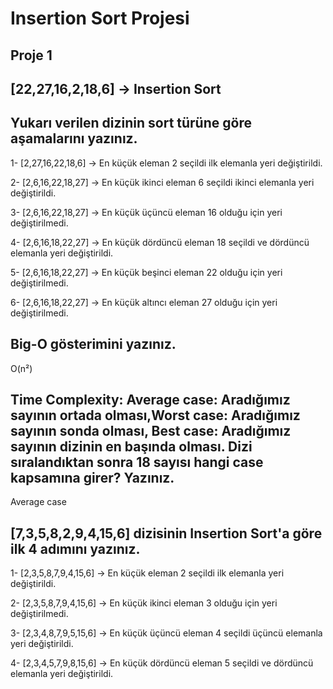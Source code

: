 # Insertion Sort Projesi

## Proje 1

## [22,27,16,2,18,6] -> Insertion Sort

## Yukarı verilen dizinin sort türüne göre aşamalarını yazınız.

1- [2,27,16,22,18,6] -> En küçük eleman 2 seçildi ilk elemanla yeri değiştirildi.

2- [2,6,16,22,18,27] -> En küçük ikinci eleman 6 seçildi ikinci elemanla yeri değiştirildi.

3- [2,6,16,22,18,27] -> En küçük üçüncü eleman 16 olduğu için yeri değiştirilmedi.

4- [2,6,16,18,22,27] -> En küçük dördüncü eleman 18 seçildi ve dördüncü elemanla yeri değiştirildi.

5- [2,6,16,18,22,27] -> En küçük beşinci eleman 22 olduğu için yeri değiştirilmedi.

6- [2,6,16,18,22,27] -> En küçük altıncı eleman 27 olduğu için yeri değiştirilmedi.

## Big-O gösterimini yazınız.
O(n²)

## Time Complexity: Average case: Aradığımız sayının ortada olması,Worst case: Aradığımız sayının sonda olması, Best case: Aradığımız sayının dizinin en başında olması. Dizi sıralandıktan sonra 18 sayısı hangi case kapsamına girer? Yazınız.

Average case

## [7,3,5,8,2,9,4,15,6] dizisinin Insertion Sort'a göre ilk 4 adımını yazınız.

1- [2,3,5,8,7,9,4,15,6] -> En küçük eleman 2 seçildi ilk elemanla yeri değiştirildi.

2- [2,3,5,8,7,9,4,15,6] -> En küçük ikinci eleman 3 olduğu için yeri değiştirilmedi.

3- [2,3,4,8,7,9,5,15,6] -> En küçük üçüncü eleman 4 seçildi üçüncü elemanla yeri değiştirildi.

4- [2,3,4,5,7,9,8,15,6] -> En küçük dördüncü eleman 5 seçildi ve dördüncü elemanla yeri değiştirildi. 
